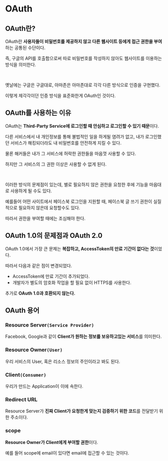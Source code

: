 # OAuth

## OAuth란?

OAuth란 **사용자들이 비밀번호를 제공하지 않고 다른 웹사이트 등에게 접근 권한을 부여**하는 공통된 수단이다.

즉, 구글의 API를 호출함으로써 따로 비밀번호를 작성하지 않아도 웹사이트를 이용하는 방식을 의미한다.

<br>

옛날에는 구글은 구글대로, 아마존은 아마존대로 각각 다른 방식으로 인증을 구현했다.

이렇게 제각각이던 인증 방식을 표준화한게 OAuth인 것이다.

## OAuth를 사용하는 이유

OAuth는 **Third-Party Service에 로그인할 때 안심하고 로그인할 수 있기 때문**이다.

다른 서비스에서 내 개인정보를 통해 불법적인 일을 하게될 염려가 없고, 내가 로그인했던 서비스가 해킹되더라도 내 비밀번호를 안전하게 지킬 수 있다.

물론 해커들은 내가 그 서비스에 허락한 권한들을 마음껏 사용할 수 있다.

하지만 그 서비스의 그 권한 이상은 사용할 수 없게 된다.

<br>

이러한 방식의 문제점이 있는데, 별로 필요하지 않은 권한을 요청한 후에 기능을 마음대로 사용하게 될 수도 있다.

예를들어 어떤 사이트에서 페이스북 로그인을 지원할 때, 페이스북 글 쓰기 권한이 실질적으로 필요하지 않은데 요청할수도 있다.

따라서 권한을 부여할 때에는 조심해야 한다.

## OAuth 1.0의 문제점과 OAuth 2.0

OAuth 1.0에서 가장 큰 문제는 **복잡하고, AccessToken의 만료 기간이 없다는 것**이었다.

따라서 다음과 같은 점이 변경되었다.

- AccessToken에 만료 기간이 추가되었다.
- 개발자가 별도의 암호화 작업을 할 필요 없이 HTTPS를 사용한다.

추가로 **OAuth 1.0과 호환되지 않는다.**

## OAuth 용어

### Resource Server`(Service Provider)`

Facebook, Google과 같이 **Client가 원하는 정보를 보유하고있는 서비스**를 의미한다.

### Resource Owner`(User)`

우리 서비스의 User, 혹은 리소스 정보의 주인이라고 봐도 된다.

### Client`(Consumer)`

우리가 만드는 Application이 이에 속한다.

### Redirect URL

Resource Server가 **진짜 Client가 요청한게 맞는지 검증하기 위한 코드**를 전달받기 위한 주소이다.

### scope

**Resource Owner가 Client에게 부여할 권한**이다.

예를 들어 scope에 email이 있다면 email에 접근할 수 있는 것이다.

